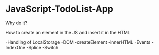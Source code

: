 # JavaScript-TodoList-App
Why do it?

How to create an element in the JS and insert it in the HTML

-Handling of LocalStorage
-DOM
-createElement
-innerHTML
-Events
-IndexOne
-Splice
-Switch
